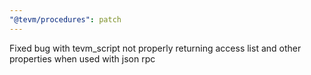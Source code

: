 ```yaml
---
"@tevm/procedures": patch
---
```


Fixed bug with tevm_script not properly returning access list and other properties when used with json rpc
